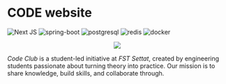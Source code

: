 # CODE website

![Next JS](https://img.shields.io/badge/Next-black?style=for-the-badge&logo=next.js&logoColor=white)
![spring-boot](https://img.shields.io/badge/Spring_Boot-6DB33F?style=for-the-badge&logo=spring-boot&logoColor=white)
![postgresql](https://img.shields.io/badge/PostgreSQL-316192?style=for-the-badge&logo=postgresql&logoColor=white)
![redis](https://img.shields.io/badge/redis-%23DD0031.svg?&style=for-the-badge&logo=redis&logoColor=white)
![docker](https://img.shields.io/badge/Docker-2CA5E0?style=for-the-badge&logo=docker&logoColor=white)

<a href="https://github.com/Ilyass-Bougati/SkyBooker/graphs/contributors">
  <p align="center">
  <img src="https://contrib.rocks/image?repo=Ilyass-Bougati/club-code-website" />
  </p>
</a>


*Code Club* is a student-led initiative at *FST Settat*, created by engineering students passionate about turning theory into practice. Our mission is to share knowledge, build skills, and collaborate through.
